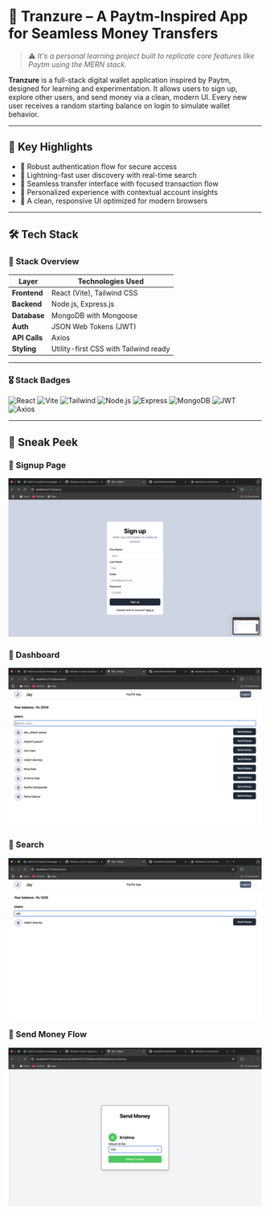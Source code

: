 # 💸 Tranzure – A Paytm-Inspired App for Seamless Money Transfers

> ⚠️ _It's a personal learning project built to replicate core features like Paytm using the MERN stack._

**Tranzure** is a full-stack digital wallet application inspired by Paytm, designed for learning and experimentation. It allows users to sign up, explore other users, and send money via a clean, modern UI. Every new user receives a random starting balance on login to simulate wallet behavior.

---

## 🚀 Key Highlights

- 🔐 Robust authentication flow for secure access
- 🎯 Lightning-fast user discovery with real-time search
- 💸 Seamless transfer interface with focused transaction flow
- 🌟 Personalized experience with contextual account insights
- 🎨 A clean, responsive UI optimized for modern browsers

---

## 🛠️ Tech Stack

### 🧱 Stack Overview

| Layer         | Technologies Used                     |
| ------------- | ------------------------------------- |
| **Frontend**  | React (Vite), Tailwind CSS            |
| **Backend**   | Node.js, Express.js                   |
| **Database**  | MongoDB with Mongoose                 |
| **Auth**      | JSON Web Tokens (JWT)                 |
| **API Calls** | Axios                                 |
| **Styling**   | Utility-first CSS with Tailwind ready |

---

### 🎖️ Stack Badges

![React](https://img.shields.io/badge/Frontend-React-blue)
![Vite](https://img.shields.io/badge/Bundler-Vite-purple)
![Tailwind](https://img.shields.io/badge/UI-TailwindCSS-38BDF8)
![Node.js](https://img.shields.io/badge/Backend-Node.js-green)
![Express](https://img.shields.io/badge/Framework-Express.js-lightgrey)
![MongoDB](https://img.shields.io/badge/Database-MongoDB-brightgreen)
![JWT](https://img.shields.io/badge/Auth-JWT-orange)
![Axios](https://img.shields.io/badge/Client-Axios-5A29E4)

---

## 📸 Sneak Peek

### 🔐 Signup Page

![Login](./screenshots/signup.png)

### 🧭 Dashboard

![Dashboard](./screenshots/dashboard.png)

### 🧭 Search

![Dashboard](./screenshots/dashboard2.png)

### 💸 Send Money Flow

![Send Money](./screenshots/send-money.png)

